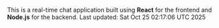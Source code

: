 This is a real-time chat application built using **React** for the frontend and **Node.js** for the backend.
Last updated: Sat Oct 25 02:17:06 UTC 2025
